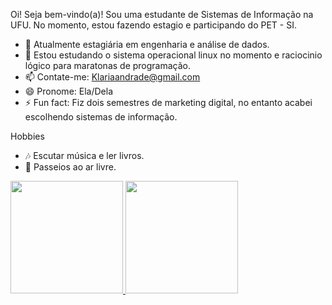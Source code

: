 Oi! Seja bem-vindo(a)!
Sou uma estudante de Sistemas de Informação na UFU. No momento, estou fazendo estagio e participando do PET - SI.

- 🔭 Atualmente estagiária em engenharia e análise de dados.
- 🌱 Estou estudando o sistema operacional linux no momento e raciocinio lógico para maratonas de programação.
- 📫 Contate-me: Klariaandrade@gmail.com
- 😄 Pronome: Ela/Dela
- ⚡ Fun fact: Fiz dois semestres de marketing digital, no entanto acabei escolhendo sistemas de informação.

Hobbies

- 🎶 Escutar música e ler livros.
- 🌱 Passeios ao ar livre.

 <div align="left">
                    <a href="https://github.com/KlariaAndradeMartins">
                    <img height="180em" src="https://github-readme-stats.vercel.app/api?username=KlariaAndradeMartins&show_icons=true&theme=dark&include_all_commits=true&count_private=true"/>
                    <img height="180em" src="https://github-readme-stats.vercel.app/api/top-langs/?username=KlariaAndradeMartins&layout=compact&langs_count=7&theme=dark"/>
                </div>
